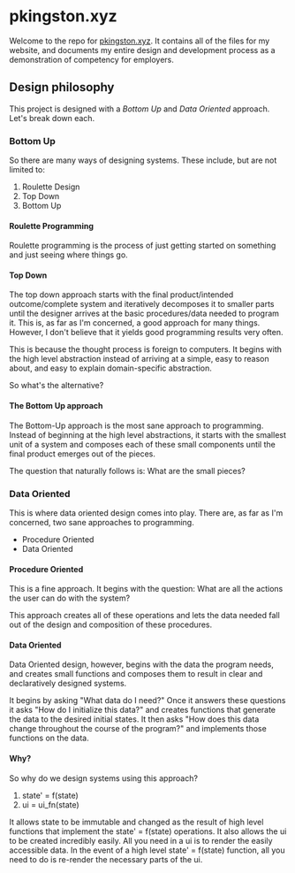# pkingston.xyz

Welcome to the repo for [pkingston.xyz](https://pkingston.xyz). It contains all of the files for my website, and documents my entire design and development process as a demonstration of competency for employers.

## Design philosophy

This project is designed with a *Bottom Up* and *Data Oriented* approach. Let's break down each.

### Bottom Up

So there are many ways of designing systems. These include, but are not limited to:

1. Roulette Design
2. Top Down
3. Bottom Up

#### Roulette Programming

Roulette programming is the process of just getting started on something and just seeing where things go. 

#### Top Down

The top down approach starts with the final product/intended outcome/complete system and iteratively decomposes it to smaller parts until the designer arrives at the basic procedures/data needed to program it. This is, as far as I'm concerned, a good approach for many things. However, I don't believe that it yields good programming results very often. 

This is because the thought process is foreign to computers. It begins with the high level abstraction instead of arriving at a simple, easy to reason about, and easy to explain domain-specific abstraction. 

So what's the alternative?

#### The Bottom Up approach

The Bottom-Up approach is the most sane approach to programming. Instead of beginning at the high level abstractions, it starts with the smallest unit of a system and composes each of these small components until the final product emerges out of the pieces.

The question that naturally follows is: What are the small pieces?

### Data Oriented

This is where data oriented design comes into play. There are, as far as I'm concerned, two sane approaches to programming.

* Procedure Oriented
* Data Oriented

#### Procedure Oriented

This is a fine approach. It begins with the question: What are all the actions the user can do with the system? 

This approach creates all of these operations and lets the data needed fall out of the design and composition of these procedures.

#### Data Oriented

Data Oriented design, however, begins with the data the program needs, and creates small functions and composes them to result in clear and declaratively designed systems.

It begins by asking "What data do I need?" Once it answers these questions it asks "How do I initialize this data?" and creates functions that generate the data to the desired initial states. It then asks "How does this data change throughout the course of the program?" and implements those functions on the data.

#### Why?

So why do we design systems using this approach?

1. state' = f(state)
2. ui = ui_fn(state)

It allows state to be immutable and changed as the result of high level functions that implement the state' = f(state) operations. 
It also allows the ui to be created incredibly easily. All you need in a ui is to render the easily accessible data. In the event of a high level state' = f(state) function, all you need to do is re-render the necessary parts of the ui.


